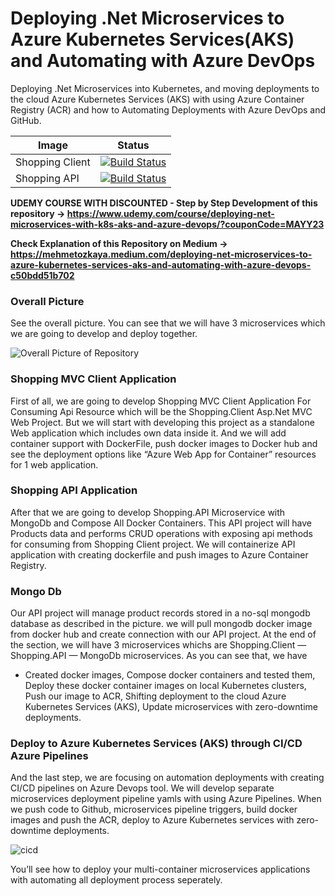# Deploying .Net Microservices to Azure Kubernetes Services(AKS) and Automating with Azure DevOps
Deploying .Net Microservices into Kubernetes, and moving deployments to the cloud Azure Kubernetes Services (AKS) with using Azure Container Registry (ACR) and how to Automating Deployments with Azure DevOps and GitHub.

| Image | Status |
| ------------- | ------------- |
| Shopping Client |  [![Build Status](https://cesarbarrera.visualstudio.com/shopping/_apis/build/status%2Fshoppingclient-pipeline?branchName=main)](https://cesarbarrera.visualstudio.com/shopping/_build/latest?definitionId=4&branchName=main) |
| Shopping API | [![Build Status](https://cesarbarrera.visualstudio.com/shopping/_apis/build/status%2Fshoppingapi-pipeline?branchName=main)](https://cesarbarrera.visualstudio.com/shopping/_build/latest?definitionId=3&branchName=main) | | |


**UDEMY COURSE WITH DISCOUNTED - Step by Step Development of this repository -> https://www.udemy.com/course/deploying-net-microservices-with-k8s-aks-and-azure-devops/?couponCode=MAYY23**

**Check Explanation of this Repository on Medium -> https://mehmetozkaya.medium.com/deploying-net-microservices-to-azure-kubernetes-services-aks-and-automating-with-azure-devops-c50bdd51b702**

### Overall Picture
See the overall picture. You can see that we will have 3 microservices which we are going to develop and deploy together.

![Overall Picture of Repository](https://user-images.githubusercontent.com/1147445/105671396-b152f580-5ef3-11eb-8f3b-7f9f7c9c4d24.png)

### Shopping MVC Client Application
First of all, we are going to develop Shopping MVC Client Application For Consuming Api Resource which will be the Shopping.Client Asp.Net MVC Web Project. But we will start with developing this project as a standalone Web application which includes own data inside it. And we will add container support with DockerFile, push docker images to Docker hub and see the deployment options like “Azure Web App for Container” resources for 1 web application.
### Shopping API Application
After that we are going to develop Shopping.API Microservice with MongoDb and Compose All Docker Containers.
This API project will have Products data and performs CRUD operations with exposing api methods for consuming from Shopping Client project.
We will containerize API application with creating dockerfile and push images to Azure Container Registry.
### Mongo Db
Our API project will manage product records stored in a no-sql mongodb database as described in the picture.
we will pull mongodb docker image from docker hub and create connection with our API project.
At the end of the section, we will have 3 microservices whichs are Shopping.Client — Shopping.API — MongoDb microservices.
As you can see that, we have
* Created docker images,
Compose docker containers and tested them,
Deploy these docker container images on local Kubernetes clusters,
Push our image to ACR,
Shifting deployment to the cloud Azure Kubernetes Services (AKS),
Update microservices with zero-downtime deployments.
### Deploy to Azure Kubernetes Services (AKS) through CI/CD Azure Pipelines
And the last step, we are focusing on automation deployments with creating CI/CD pipelines on Azure Devops tool. We will develop separate microservices deployment pipeline yamls with using Azure Pipelines.
When we push code to Github, microservices pipeline triggers, build docker images and push the ACR, deploy to Azure Kubernetes services with zero-downtime deployments.

![cicd](https://user-images.githubusercontent.com/1147445/105671542-f37c3700-5ef3-11eb-9532-59a5855214d0.png)

You’ll see how to deploy your multi-container microservices applications with automating all deployment process seperately.
